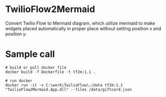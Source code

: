 # TwilioFlow2Mermaid
Convert Twilio Flow to Mermaid diagram, which utilize mermaid to make widgets placed automatically in proper place without setting position x and position y.


# Sample call
```
# build or pull docker file
docker build -f Dockerfile -t tf2m:1.1 .

# run docker
docker run -it -v C:\work\TwilioFlow\:/data tf2m:1.1 "TwilioFlow2Mermaid.App.dll" --files /data/giftcard.json 
```
